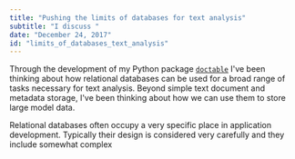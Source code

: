 ```yaml
---
title: "Pushing the limits of databases for text analysis"
subtitle: "I discuss "
date: "December 24, 2017"
id: "limits_of_databases_text_analysis"
---
```


Through the development of my Python package [`doctable`](https://doctable.org) I've been thinking about how relational databases can be used for a broad range of tasks necessary for text analysis. Beyond simple text document and metadata storage, I've been thinking about how we can use them to store large model data. 


Relational databases often occupy a very specific place in application development. Typically their design is considered very carefully and they include somewhat complex 

